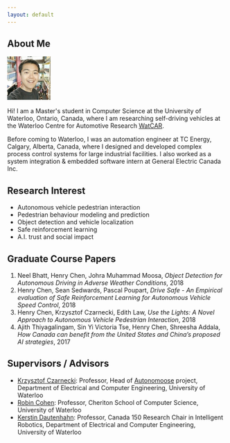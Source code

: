 ```yaml
---
layout: default
---
```


## About Me

<img class="profile-picture" src="henry.jpg">

Hi! I am a Master's student in Computer Science at the University of Waterloo, Ontario, Canada, where I am researching self-driving vehicles at the Waterloo Centre for Automotive Research [WatCAR](https://uwaterloo.ca/centre-automotive-research/).

Before coming to Waterloo, I was an automation engineer at TC Energy, Calgary, Alberta, Canada, where I designed and developed complex process control systems for large industrial facilities. I also worked as a system integration & embedded software intern at General Electric Canada Inc.


## Research Interest

* Autonomous vehicle pedestrian interaction
* Pedestrian behaviour modeling and prediction
* Object detection and vehicle localization
* Safe reinforcement learning
* A.I. trust and social impact


## Graduate Course Papers

1. Neel Bhatt, Henry Chen, Johra Muhammad Moosa, *Object Detection for Autonomous Driving in Adverse Weather Conditions*, 2018
2. Henry Chen, Sean Sedwards, Pascal Poupart, *Drive Safe - An Empirical evaluation of Safe Reinforcement Learning for Autonomous Vehicle Speed Control*, 2018
3. Henry Chen, Krzysztof Czarnecki, Edith Law, *Use the Lights: A Novel Approach to Autonomous Vehicle Pedestrian Interaction*, 2018
4. Ajith Thiyagalingam, Sin Yi Victoria Tse, Henry Chen, Shreesha Addala, *How Canada can benefit from the United States and China’s proposed AI strategies*, 2017


## Supervisors / Advisors

* [Krzysztof Czarnecki](https://uwaterloo.ca/engineering-automotive-research/profile/k2czarne): Professor, Head of [Autonomoose](https://www.autonomoose.net/) project, Department of Electrical and Computer Engineering, University of Waterloo
* [Robin Cohen](https://cs.uwaterloo.ca/~rcohen/): Professor, Cheriton School of Computer Science, University of Waterloo
* [Kerstin Dautenhahn](https://uwaterloo.ca/electrical-computer-engineering/profile/kdautenh): Professor, Canada 150 Research Chair in Intelligent Robotics, Department of Electrical and Computer Engineering, University of Waterloo
